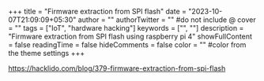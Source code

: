 +++
title = "Firmware extraction from SPI flash"
date = "2023-10-07T21:09:09+05:30"
author = ""
authorTwitter = "" #do not include @
cover = ""
tags = ["IoT", "hardware hacking"]
keywords = ["", ""]
description = "Firmware extraction from SPI flash using raspberry pi 4"
showFullContent = false
readingTime = false
hideComments = false
color = "" #color from the theme settings
+++

https://hacklido.com/blog/379-firmware-extraction-from-spi-flash
